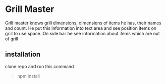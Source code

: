 # Grill Master

Grill master knows grill dimensions, dimensions of items he has, their names and count.
He put this information into text area and see position items on grill to use space.
On side bar he see information about items which are out of grill

## installation

clone repo
and run this command
> npm install
